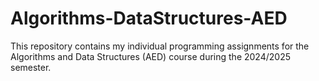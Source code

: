 # Algorithms-DataStructures-AED
This repository contains my individual programming assignments for the Algorithms and Data Structures (AED) course during the 2024/2025 semester.
